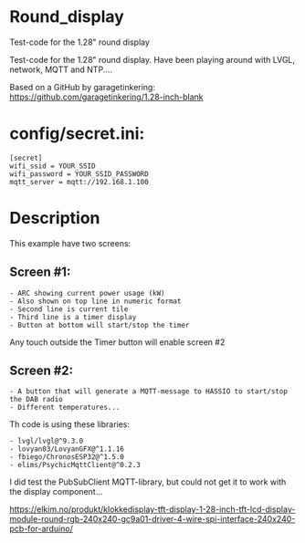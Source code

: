 # Round_display

Test-code for the 1.28" round display

Test-code for the 1.28" round display.
Have been playing around with LVGL, network, MQTT and NTP....

Based on a GitHub by garagetinkering:
	https://github.com/garagetinkering/1.28-inch-blank

# config/secret.ini:
```
[secret]
wifi_ssid = YOUR_SSID
wifi_password = YOUR_SSID_PASSWORD
mqtt_server = mqtt://192.168.1.100
```
# Description
This example have two screens:

## Screen #1:
	- ARC showing current power usage (kW)
	- Also shown on top line in numeric format
	- Second line is current tile
	- Third line is a timer display
	- Button at bottom will start/stop the timer

Any touch outside the Timer button will enable screen #2

## Screen #2:
	- A button that will generate a MQTT-message to HASSIO to start/stop the DAB radio
	- Different temperatures...


Th code is using these libraries:

	- lvgl/lvgl@^9.3.0
	- lovyan03/LovyanGFX@^1.1.16
	- fbiego/ChronosESP32@^1.5.0
	- elims/PsychicMqttClient@^0.2.3

I did test the PubSubClient MQTT-library, but could not get it to work with the display component...

https://elkim.no/produkt/klokkedisplay-tft-display-1-28-inch-tft-lcd-display-module-round-rgb-240x240-gc9a01-driver-4-wire-spi-interface-240x240-pcb-for-arduino/


